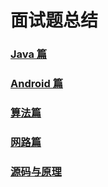 # 面试题总结
### [Java 篇](https://github.com/zhanglihow/MyInterviewQuestion/blob/master/Java.md)  

### [Android 篇](https://github.com/zhanglihow/MyInterviewQuestion/blob/master/Android.md)  

### [算法篇](https://github.com/zhanglihow/MyInterviewQuestion/blob/master/算法.md)    

### [网路篇](https://github.com/zhanglihow/MyInterviewQuestion/blob/master/网络.md)  

### [源码与原理](https://github.com/zhanglihow/MyInterviewQuestion/blob/master/源码与原理.md)  






